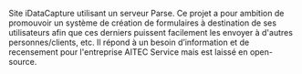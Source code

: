 Site iDataCapture utilisant un serveur Parse.
Ce projet a pour ambition de promouvoir un système de création de formulaires à destination de ses utilisateurs afin que ces derniers puissent facilement les envoyer à d'autres personnes/clients, etc.
Il répond à un besoin d’information et de recensement pour l'entreprise AITEC Service mais est laissé en open-source.
